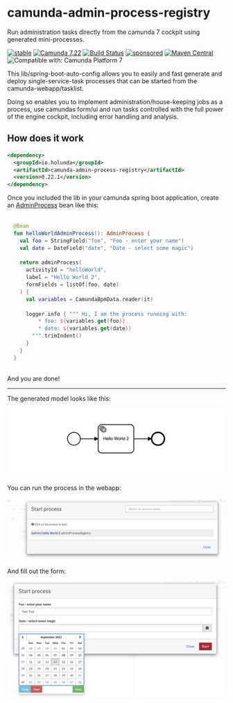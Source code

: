 # camunda-admin-process-registry

Run administration tasks directly from the camunda 7 cockpit using generated mini-processes.

[![stable](https://img.shields.io/badge/lifecycle-STABLE-green.svg)](https://github.com/holisticon#open-source-lifecycle)
[![Camunda 7.22](https://img.shields.io/badge/Camunda%20Version-7.22-orange.svg)](https://docs.camunda.org/manual/7.22/)
[![Build Status](https://github.com/holunda-io/camunda-admin-process-registry/workflows/Development%20branches/badge.svg)](https://github.com/holunda-io/camunda-admin-process-registry/actions)
[![sponsored](https://img.shields.io/badge/sponsoredBy-Holisticon-RED.svg)](https://holisticon.de/)
[![Maven Central](https://maven-badges.herokuapp.com/maven-central/io.holunda/camunda-admin-process-registry/badge.svg)](https://maven-badges.herokuapp.com/maven-central/io.holunda/camunda-admin-process-registry)
![Compatible with: Camunda Platform 7](https://img.shields.io/badge/Compatible%20with-Camunda%20Platform%207-26d07c)

This lib/spring-boot-auto-config allows you to easily and fast generate and deploy single-service-task processes that can be started from the camunda-webapp/tasklist.

Doing so enables you to implement administration/house-keeping jobs as a process, use camundas form/ui and run tasks controlled with the full power of the engine cockpit, including error handling and analysis.

## How does it work

```xml
<dependency>
  <groupId>io.holunda</groupId>
  <artifactId>camunda-admin-process-registry</artifactId>
  <version>0.22.1</version>
</dependency>

```

Once you included the lib in your camunda spring boot application, create an [AdminProcess](src/main/kotlin/io/holunda/camunda/platform/adminprocess/AdminProcess.kt) bean like this:  

```kotlin

  @Bean
  fun helloWorldAdminProcess(): AdminProcess {
    val foo = StringField("foo", "Foo - enter your name")
    val date = DateField("date", "Date - select some magic")

    return adminProcess(
      activityId = "helloWorld",
      label = "Hello World 2",
      formFields = listOf(foo, date)
    ) {
      val variables = CamundaBpmData.reader(it)

      logger.info { """ Hi, I am the process running with:
          * foo: ${variables.get(foo)}
          * date: ${variables.get(date)}
        """.trimIndent()
      }
    }
  }
  
```

And you are done!

---

The generated model looks like this:

![generated model](.docs/admin-process-3.png)

You can run the process in the webapp: 

![start process](.docs/admin-process-1.png)

And fill out the form:

![fill out form](.docs/admin-process-2.png)

